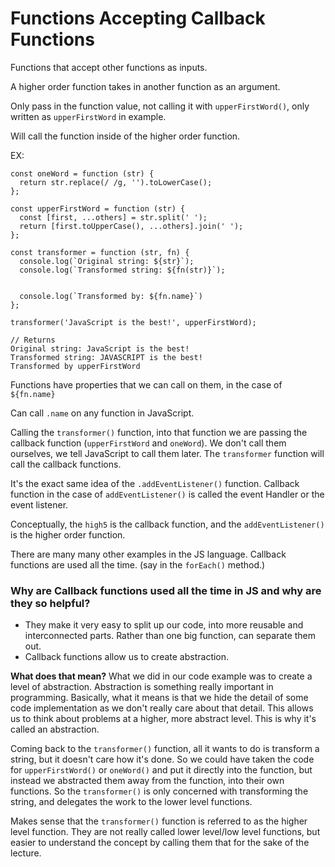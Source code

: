 # Functions Accepting Callback Functions

Functions that accept other functions as inputs.

A higher order function takes in another function as an argument.

Only pass in the function value, not calling it with `upperFirstWord()`, only written as `upperFirstWord` in example.

Will call the function inside of the higher order function.

EX:

```
const oneWord = function (str) {
  return str.replace(/ /g, '').toLowerCase();
};

const upperFirstWord = function (str) {
  const [first, ...others] = str.split(' ');
  return [first.toUpperCase(), ...others].join(' ');
};

const transformer = function (str, fn) {
  console.log(`Original string: ${str}`);
  console.log(`Transformed string: ${fn(str)}`);


  console.log(`Transformed by: ${fn.name}`)
};

transformer('JavaScript is the best!', upperFirstWord);

// Returns
Original string: JavaScript is the best!
Transformed string: JAVASCRIPT is the best!
Transformed by upperFirstWord
```

Functions have properties that we can call on them, in the case of `${fn.name}`

Can call `.name` on any function in JavaScript.

Calling the `transformer()` function, into that function we are passing the callback function (`upperFirstWord` and `oneWord`). We don't call them ourselves, we tell JavaScript to call them later. The `transformer` function will call the callback functions.

It's the exact same idea of the `.addEventListener()` function. Callback function in the case of `addEventListener()` is called the event Handler or the event listener.

Conceptually, the `high5` is the callback function, and the `addEventListener()` is the higher order function.

There are many many other examples in the JS language. Callback functions are used all the time.
(say in the `forEach()` method.)

### Why are Callback functions used all the time in JS and why are they so helpful?

- They make it very easy to split up our code, into more reusable and interconnected parts. Rather than one big function, can separate them out.
- Callback functions allow us to create abstraction.

**What does that mean?**
What we did in our code example was to create a level of abstraction. Abstraction is something really important in programming. Basically, what it means is that we hide the detail of some code implementation as we don't really care about that detail. This allows us to think about problems at a higher, more abstract level. This is why it's called an abstraction.

Coming back to the `transformer()` function, all it wants to do is transform a string, but it doesn't care how it's done. So we could have taken the code for `upperFirstWord()` or `oneWord()` and put it directly into the function, but instead we abstracted them away from the function, into their own functions. So the `transformer()` is only concerned with transforming the string, and delegates the work to the lower level functions.

Makes sense that the `transformer()` function is referred to as the higher level function. They are not really called lower level/low level functions, but easier to understand the concept by calling them that for the sake of the lecture.
